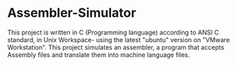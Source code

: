 # Assembler-Simulator
This project is written in C (Programming language) according to ANSI C standard, in Unix Workspace- using the latest "ubuntu" version on "VMware Workstation".
This project simulates an assembler, a program that accepts Assembly files and translate them into machine language files. 
